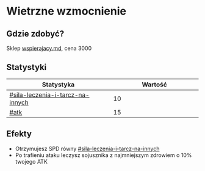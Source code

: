 # Wietrzne wzmocnienie

## Gdzie zdobyć?

Sklep [wspierajacy.md](../../sklepy/wspierajacy.md "mention"), cena 3000

## Statystyki

<table><thead><tr><th width="294">Statystyka</th><th width="249">Wartość</th></tr></thead><tbody><tr><td><a data-mention href="../../inne/statystyki.md#sila-leczenia-i-tarcz-na-innych">#sila-leczenia-i-tarcz-na-innych</a></td><td>10</td></tr><tr><td><a data-mention href="../../inne/statystyki.md#atk">#atk</a></td><td>15</td></tr></tbody></table>

## Efekty

* Otrzymujesz SPD równy [#sila-leczenia-i-tarcz-na-innych](../../inne/statystyki.md#sila-leczenia-i-tarcz-na-innych "mention")
* Po trafieniu ataku leczysz sojusznika z najmniejszym zdrowiem o 10% twojego ATK
